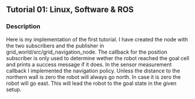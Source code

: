 
## Tutorial 01: Linux, Software & ROS
### Description

Here is my implementation of the first tutorial.
I have created the node with the two subscribers and the publisher in grid_world/src/grid_navigation_node.
The callback for the position subscriber is only used to determine wether the robot reached the goal cell and prints a success message if it does.
In the sensor measurement callback I implemented the navigation policy.
Unless the distance to the northern wall is zero the robot will always go north.
In case it is zero the robot will go east. This will lead the robot to the goal state in the given setup.
